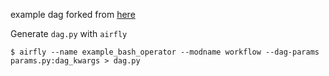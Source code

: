 example dag forked from [here](https://github.com/apache/airflow/blob/main/airflow/example_dags/example_bash_operator.py)


Generate `dag.py` with `airfly`
```
$ airfly --name example_bash_operator --modname workflow --dag-params params.py:dag_kwargs > dag.py
```